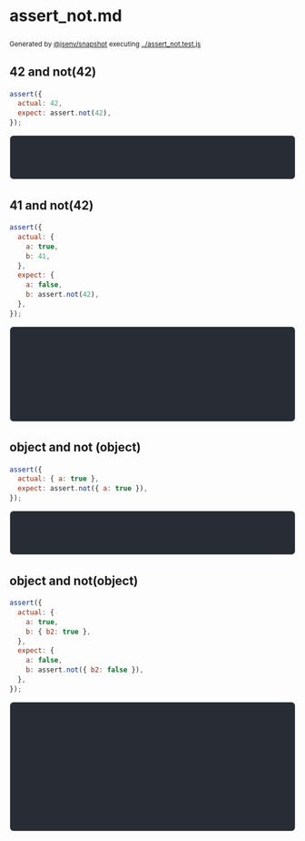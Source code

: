 # assert_not.md

<sub>
  Generated by <a href="https://github.com/jsenv/core/tree/main/packages/independent/snapshot">@jsenv/snapshot</a> executing <a href="../assert_not.test.js">../assert_not.test.js</a>
</sub>

## 42 and not(42)

```js
assert({
  actual: 42,
  expect: assert.not(42),
});
```

![img](42_and_not(42)/42_and_not(42)_throw.svg)

## 41 and not(42)

```js
assert({
  actual: {
    a: true,
    b: 41,
  },
  expect: {
    a: false,
    b: assert.not(42),
  },
});
```

![img](41_and_not(42)/41_and_not(42)_throw.svg)

## object and not (object)

```js
assert({
  actual: { a: true },
  expect: assert.not({ a: true }),
});
```

![img](object_and_not_(object)/object_and_not_(object)_throw.svg)

## object and not(object)

```js
assert({
  actual: {
    a: true,
    b: { b2: true },
  },
  expect: {
    a: false,
    b: assert.not({ b2: false }),
  },
});
```

![img](object_and_not(object)/object_and_not(object)_throw.svg)
